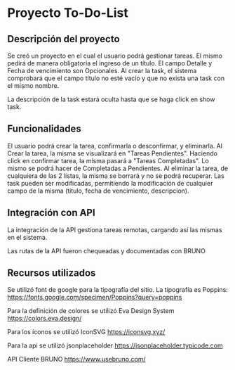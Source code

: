 # Proyecto To-Do-List

## Descripción del proyecto

Se creó un proyecto en el cual el usuario podrá gestionar tareas. El mismo pedirá de manera obligatoria el ingreso de un título.
El campo Detalle y Fecha de vencimiento son Opcionales.
Al crear la task, el sistema comprobará que el campo título no esté vacío y que no exista una task con el mismo nombre.

La descripción de la task estará oculta hasta que se haga click en show task.


## Funcionalidades

El usuario podrá crear la tarea, confirmarla o desconfirmar, y eliminarla.
Al Crear la tarea, la misma se visualizará en "Tareas Pendientes".
Haciendo click en confirmar tarea, la misma pasará a "Tareas Completadas". Lo mismo se podrá hacer de Completadas a Pendientes.
Al eliminar la tarea, de cualquiera de las 2 listas, la misma se borrará y no se podrá recuperar.
Las task pueden ser modificadas, permitiendo la modificación de cualquier campo de la misma (titulo, fecha de vencimiento, descripcion).

## Integración con API

La integración de la API gestiona tareas remotas, cargando así las mismas en el sistema.

Las rutas de la API fueron chequeadas y documentadas con BRUNO

## Recursos utilizados

Se utilizó font de google para la tipografía del sitio.
La tipografía es  Poppins: https://fonts.google.com/specimen/Poppins?query=poppins

Para la definición de colores se utilizó Eva Design System https://colors.eva.design/

Para los íconos se utilizó IconSVG https://iconsvg.xyz/

Para la api se utilizó jsonplaceholder https://jsonplaceholder.typicode.com

API Cliente BRUNO https://www.usebruno.com/